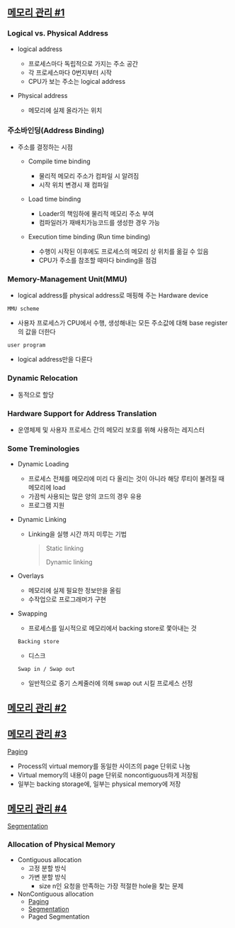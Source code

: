 ## [메모리 관리 #1](https://core.ewha.ac.kr/publicview/C0101020140425151219100144?vmode=f)

### Logical vs. Physical Address

- logical address

  - 프로세스마다 독립적으로 가지는 주소 공간
  - 각 프로세스마다 0번지부터 시작
  - CPU가 보는 주소는 logical address

- Physical address

  - 메모리에 실제 올라가는 위치

  

### 주소바인딩(Address Binding)

- 주소를 결정하는 시점
  - Compile time binding
    - 물리적 메모리 주소가 컴파일 시 알려짐
    - 시작 위치 변경시 재 컴파일

  - Load time binding
    - Loader의 책임하에 물리적 메모리 주소 부여
    - 컴파일러가 재배치가능코드를 생성한 경우 가능

  - Execution time binding (Run time binding)
    - 수행이 시작된 이후에도 프로세스의 메모리 상 위치를 옮길 수 있음
    - CPU가 주소를 참조할 때마다 binding을 점검




### Memory-Management Unit(MMU)

- logical address를 physical address로 매핑해 주는 Hardware device

`MMU scheme`

* 사용자 프로세스가 CPU에서 수행, 생성해내는 모든 주소값에 대해 base register의 값을 더한다

`user program`

* logical address만을 다룬다





### Dynamic Relocation

- 동적으로 할당



### Hardware Support for Address Translation

- 운영체제 및 사용자 프로세스 간의 메모리 보호를 위해 사용하는 레지스터



### Some Treminologies

- Dynamic Loading

  - 프로세스 전체를 메모리에 미리 다 올리는 것이 아니라 해당 루티이 불려질 때 메모리에 load
  - 가끔씩 사용되는 많은 양의 코드의 경우 유용
  - 프로그램 지원

- Dynamic Linking

  - Linking을 실행 시간 까지 미루는 기법

    > Static linking
    >
    > Dynamic linking

- Overlays

  - 메모리에 실제 필요한 정보만을 올림
  - 수작업으로 프로그래머가 구현

- Swapping

  - 프로세스를 일시적으로 메모리에서 backing store로 쫓아내는 것

  `Backing store`

  * 디스크

  `Swap in / Swap out`

  * 일반적으로 중기 스케줄러에 의해 swap out 시킬 프로세스 선정

## [메모리 관리 #2](https://core.ewha.ac.kr/publicview/C0101020140429132440045277?vmode=f)

## [메모리 관리 #3](https://core.ewha.ac.kr/publicview/C0101020140502151452123728?vmode=f)

[Paging](/운영체제/8장-메모리-관리/Paging.md) 

* Process의 virtual memory를 동일한 사이즈의 page 단위로 나눔
* Virtual memory의 내용이 page 단위로 noncontiguous하게 저장됨
* 일부는 backing storage에, 일부는 physical memory에 저장



## [메모리 관리 #4](https://core.ewha.ac.kr/publicview/C0101020140509142939477563?vmode=f)

[Segmentation](/운영체제/8장-메모리-관리/Segmentation.md) 

### Allocation of Physical Memory

- Contiguous allocation
  - 고정 분할 방식
  - 가변 분할 방식
    - size n인 요청을 만족하는 가장 적절한 hole을 찾는 문제
- NonContiguous allocation
  - [Paging](/운영체제/8장-메모리-관리/Paging.md)
  - [Segmentation](/운영체제/8장-메모리-관리/Segmentation.md)
  - Paged Segmentation